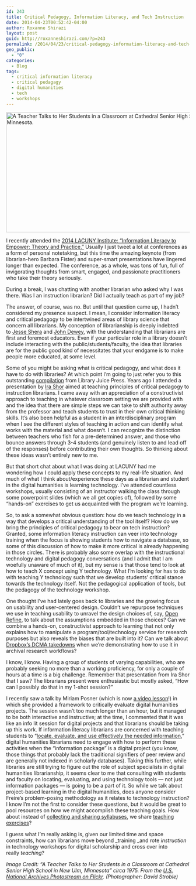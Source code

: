 ```yaml
---
id: 243
title: Critical Pedagogy, Information Literacy, and Tech Instruction
date: 2014-04-23T00:52:42-04:00
author: Roxanne Shirazi
layout: post
guid: http://roxanneshirazi.com/?p=243
permalink: /2014/04/23/critical-pedagogy-information-literacy-and-tech-instruction/
geo_public:
  - "0"
categories:
  - Blog
tags:
  - critical information literacy
  - critical pedagagy
  - digital humanities
  - tech
  - workshops
---
```

[<img loading="lazy" class="aligncenter wp-image-258 size-full" src="http://roxanneshirazi.files.wordpress.com/2014/04/4727537544_8ae8a9335a_z-e1398231647106.jpg" alt="A Teacher Talks to Her Students in a Classroom at Cathedral Senior High School in New Ulm, Minnesota." width="640" height="328" srcset="https://roxanneshirazi.com/wp-content/uploads/2014/04/4727537544_8ae8a9335a_z-e1398231647106.jpg 640w, https://roxanneshirazi.com/wp-content/uploads/2014/04/4727537544_8ae8a9335a_z-e1398231647106-300x154.jpg 300w" sizes="(max-width: 640px) 100vw, 640px" />](http://arcweb.archives.gov/arc/action/ExternalIdSearch?id=558212)

I recently attended the <a title="2014 LACUNY Institute" href="http://2014lacunyinst.commons.gc.cuny.edu/" target="_blank">2014 LACUNY Institute: &#8220;Information Literacy to Empower: Theory and Practice.&#8221;</a> Usually I just tweet a lot at conferences as a form of personal notetaking, but this time the amazing keynote (from librarian-hero Barbara Fister) and super-smart presentations have lingered longer than expected. The conference, as a whole, was tons of fun, full of invigorating thoughts from smart, engaged, and passionate practitioners who take their theory seriously.

During a break, I was chatting with another librarian who asked why I was there. Was I an instruction librarian? Did I actually teach as part of my job?

The answer, of course, was no. But until that question came up, I hadn&#8217;t considered my presence suspect. I mean, I consider information literacy and critical pedagogy to be intertwined areas of library science that concern all librarians. My conception of librarianship is deeply indebted to <a href="http://en.wikipedia.org/wiki/Jesse_Shera" target="_blank">Jesse Shera</a> and <a href="http://en.wikipedia.org/wiki/John_Dewey#On_education" target="_blank">John Dewey</a>, with the understanding that librarians are first and foremost educators. Even if your particular role in a library doesn&#8217;t include interacting with the public/students/faculty, the idea that libraries are for the public good kind of necessitates that your endgame is to make people more educated, at some level.

Some of you might be asking what is critical pedagogy, and what does it have to do with libraries? At which point I&#8217;m going to just refer you to this outstanding <a title="Critical Library Instruction: Theories and Methods" href="http://libraryjuicepress.com/critlibinstruct.php" target="_blank">compilation</a> from Library Juice Press. Years ago I attended a presentation by <a title="GC Faculty Bios: Ira Shor" href="https://www.gc.cuny.edu/Page-Elements/Academics-Research-Centers-Initiatives/Doctoral-Programs/English/Faculty-Bios/Ira-Shor" target="_blank">Ira Shor</a> aimed at teaching principles of critical pedagogy to instruction librarians. I came away with an appreciation of a constructivist approach to teaching in whatever classroom setting we are provided with and the idea that there are simple steps we can take to shift authority away from the professor and teach students to trust in their own critical thinking skills. It&#8217;s also been helpful as a student in an interdisciplinary program when I see the different styles of teaching in action and can identify what works with the material and what doesn&#8217;t. I can recognize the distinction between teachers who fish for a pre-determined answer, and those who bounce answers through 3-4 students (and genuinely listen to and lead off of the responses) before contributing their own thoughts. So thinking about these ideas wasn&#8217;t entirely new to me.

But that short chat about what I was doing at LACUNY had me wondering how I could apply these concepts to my real-life situation. And much of what I think about/experience these days as a librarian and student in the digital humanities is learning technology. I&#8217;ve attended countless workshops, usually consisting of an instructor walking the class through some powerpoint slides (which we all get copies of), followed by some &#8220;hands-on&#8221; exercises to get us acquainted with the program we&#8217;re learning.

So, to ask a somewhat obvious question: how do we teach technology in a way that develops a critical understanding of the tool itself? How do we bring the principles of critical pedagogy to bear on tech instruction? Granted, some information literacy instruction can veer into technology training when the focus is showing students how to navigate a database, so some of this discussion of how to make it more critical is already happening in those circles. There is probably also some overlap with the instructional technology and digital pedagogy conversations (and I admit that I am woefully unaware of much of it), but my sense is that those tend to look at how to teach X concept using Y technology. What I&#8217;m looking for has to do with teaching Y technology such that we develop students&#8217; critical stance towards the technology itself. Not the pedagogical application of tools, but the pedagogy of the technology workshop.

One thought I&#8217;ve had lately goes back to libraries and the growing focus on usability and user-centered design. Couldn&#8217;t we repurpose techniques we use in teaching usability to unravel the design choices of, say, <a title="Open Refine" href="http://openrefine.org/" target="_blank">Open Refine</a>, to talk about the assumptions embedded in those choices? Can we combine a hands-on, constructivist approach to learning that not only explains how to manipulate a program/tool/technology service for research purposes but also reveals the biases that are built into it? Can we talk about <a title="Dropbox clarifies its policy on reviewing shared files for DCMA issues" href="http://arstechnica.com/tech-policy/2014/03/dropbox-clarifies-its-policy-on-reviewing-shared-files-for-dmca-issues/" target="_blank">Dropbox&#8217;s DCMA takedowns</a> when we&#8217;re demonstrating how to use it in archival research workflows?

I know, I know. Having a group of students of varying capabilities, who are probably seeking no more than a working proficiency, for only a couple of hours at a time is a big challenge. Remember that presentation from Ira Shor that I saw? The librarians present were enthusiastic but mostly asked, &#8220;How can I possibly do that in my 1-shot session?&#8221;

I recently saw a talk by Miriam Posner (which is now <a title="How Did They Make That? The Video!" href="http://miriamposner.com/blog/how-did-they-make-that-the-video/" target="_blank">a video lesson</a>!) in which she provided a framework to critically evaluate digital humanities projects. The session wasn&#8217;t too much longer than an hour, but it managed to be both interactive and instructive; at the time, I commented that it was like an info lit session for digital projects and that librarians should be taking up this work. If information literacy librarians are concerned with teaching students to &#8220;<a title="ACRL Information Literacy Competency Standards for Higher Education" href="http://www.ala.org/acrl/standards/informationliteracycompetency" target="_blank">locate, evaluate, and use effectively the needed information</a>,&#8221; digital humanities librarians need to engage with how to perform these activities when the &#8220;information package&#8221; is a digital project (you know, those things that probably lack the traditional signifiers of peer review and are generally not indexed in scholarly databases). Taking this further, while libraries are still trying to figure out the role of subject specialists in digital humanities librarianship, it seems clear to me that consulting with students and faculty on locating, evaluating, and using technology tools &#8212; not just information packages &#8212; is going to be a part of it. So while we talk about project-based learning in the digital humanities, does anyone consider Freire&#8217;s problem-posing methodology as it relates to technology instruction? I know I&#8217;m not the first to consider these questions, but it would be great to pool resources on how we might accomplish these teaching goals. How about instead of <a title="Digital Humanities Education Zotero Library" href="https://www.zotero.org/groups/digital_humanities_education/items/collectionKey/MXXEMX7P" target="_blank">collecting and sharing syllabuses</a>, we share <a title="Visualizing Elision: A Teaching Exercise" href="http://joshhonn.com/?p=112" target="_blank">teaching exercises</a>?

I guess what I&#8217;m really asking is, given our limited time and space constraints, how can librarians move beyond _training _and rote _instruction_ in technology workshops for digital scholarship and cross over into really _teaching_?

_Image Credit: &#8220;A Teacher Talks to Her Students in a Classroom at Cathedral Senior High School in New Ulm, Minnesota&#8221; circa 1975. From the <a href="https://flic.kr/p/8cKSd1" target="_blank">U.S. National Archives Photostream on Flickr</a>. (Photographer: David Stroble)_